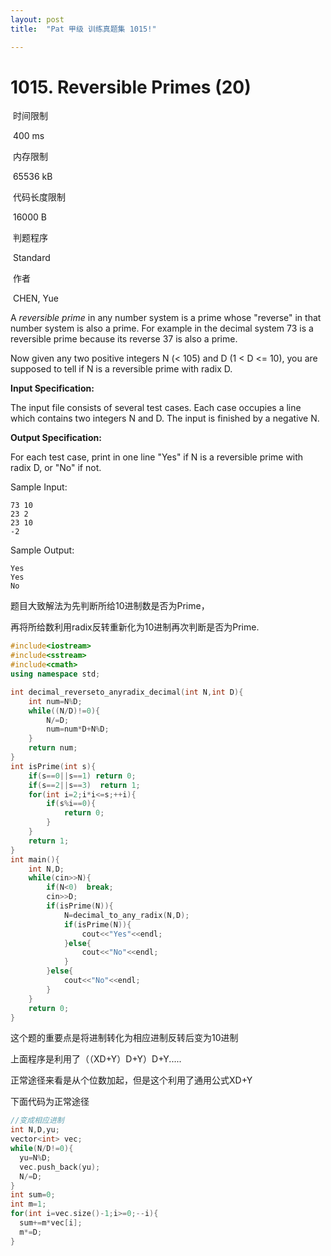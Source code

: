 ```yaml
---
layout: post
title:  "Pat 甲级 训练真题集 1015!"

---
```

# 1015. Reversible Primes (20)

​    时间限制  

​    400 ms

​    内存限制  

​    65536 kB

​    代码长度限制  

​    16000 B

​      判题程序    

​      Standard    

​      作者    

​      CHEN, Yue

A *reversible prime* in any number system is a prime whose "reverse" in that number system is also a prime. For example in the decimal system 73 is a reversible prime because its reverse 37 is also a prime.

Now given any two positive integers N (< 105) and D (1 < D <= 10), you are supposed to tell if N is a reversible prime with radix D.

**Input Specification:**

The input file consists of several test cases.  Each case occupies a line which contains two integers N and D.  The input is finished by a negative N.

**Output Specification:**

For each test case, print in one line "Yes" if N is a reversible prime with radix D, or "No" if not.

Sample Input:

```
73 10
23 2
23 10
-2

```

Sample Output:

```
Yes
Yes
No
```

题目大致解法为先判断所给10进制数是否为Prime，

再将所给数利用radix反转重新化为10进制再次判断是否为Prime.

```c++
#include<iostream>
#include<sstream>
#include<cmath>
using namespace std;

int decimal_reverseto_anyradix_decimal(int N,int D){
	int num=N%D;
	while((N/D)!=0){
		N/=D;
		num=num*D+N%D;
	}
	return num;
}
int isPrime(int s){
	if(s==0||s==1) return 0;
	if(s==2||s==3)  return 1;
	for(int i=2;i*i<=s;++i){
		if(s%i==0){
			return 0;
		}
	}
	return 1;
}
int main(){
	int N,D;	
	while(cin>>N){
		if(N<0)  break;
		cin>>D;
		if(isPrime(N)){
			N=decimal_to_any_radix(N,D);
			if(isPrime(N)){				
				cout<<"Yes"<<endl;
			}else{				
				cout<<"No"<<endl;
			}
		}else{
			cout<<"No"<<endl;
		}
	}
	return 0;
}
```
这个题的重要点是将进制转化为相应进制反转后变为10进制

上面程序是利用了（（XD+Y）D+Y）D+Y.....

正常途径来看是从个位数加起，但是这个利用了通用公式XD+Y

下面代码为正常途径

```c++
//变成相应进制
int N,D,yu;
vector<int> vec;
while(N/D!=0){
  yu=N%D;
  vec.push_back(yu);
  N/=D;
}
int sum=0;
int m=1;
for(int i=vec.size()-1;i>=0;--i){
  sum+=m*vec[i];
  m*=D;
}
```